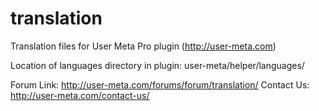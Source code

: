 translation
===========

Translation files for User Meta Pro plugin (http://user-meta.com)

Location of languages directory in plugin: user-meta/helper/languages/


Forum Link: http://user-meta.com/forums/forum/translation/
Contact Us: http://user-meta.com/contact-us/
